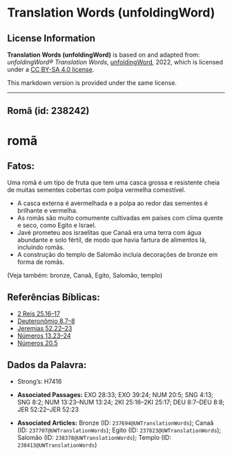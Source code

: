 # Translation Words (unfoldingWord)

## License Information

**Translation Words (unfoldingWord)** is based on and adapted from: _unfoldingWord® Translation Words_, [unfoldingWord](https://unfoldingword.org/utw), 2022, which is licensed under a [CC BY-SA 4.0 license](https://creativecommons.org/licenses/by-sa/4.0/legalcode.en).

This markdown version is provided under the same license.



--------------------------------

## Romã (id: 238242)

romã
====

Fatos:
------

Uma romã é um tipo de fruta que tem uma casca grossa e resistente cheia de muitas sementes cobertas com polpa vermelha comestível.

* A casca externa é avermelhada e a polpa ao redor das sementes é brilhante e vermelha.
* As romãs são muito comumente cultivadas em países com clima quente e seco, como Egito e Israel.
* Javé prometeu aos israelitas que Canaã era uma terra com água abundante e solo fértil, de modo que havia fartura de alimentos lá, incluindo romãs.
* A construção do templo de Salomão incluía decorações de bronze em forma de romãs.

(Veja também: bronze, Canaã, Egito, Salomão, templo)

Referências Bíblicas:
---------------------

* [2 Reis 25\.16–17](https://ref.ly/2Kgs25:16-2Kgs25:17)
* [Deuteronômio 8\.7–8](https://ref.ly/Deut8:7-Deut8:8)
* [Jeremias 52\.22–23](https://ref.ly/Jer52:22-Jer52:23)
* [Números 13\.23–24](https://ref.ly/Num13:23-Num13:24)
* [Números 20\.5](https://ref.ly/Num20:5)

Dados da Palavra:
-----------------

* Strong’s: H7416

* **Associated Passages:** EXO 28:33; EXO 39:24; NUM 20:5; SNG 4:13; SNG 8:2; NUM 13:23–NUM 13:24; 2KI 25:16–2KI 25:17; DEU 8:7–DEU 8:8; JER 52:22–JER 52:23
* **Associated Articles:** Bronze (ID: `237694@UWTranslationWords`); Canaã (ID: `237707@UWTranslationWords`); Egito (ID: `237823@UWTranslationWords`); Salomão (ID: `238378@UWTranslationWords`); Templo (ID: `238413@UWTranslationWords`)

